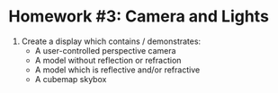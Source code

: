 # Homework #3: Camera and Lights

1.  Create a display which contains / demonstrates: 
    -   A user-controlled perspective camera
    -   A model without reflection or refraction
    -   A model which is reflective and/or refractive 
    -   A cubemap skybox
    